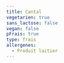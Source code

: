 ```yaml
---
title: Cantal
vegetarien: true
sans_lactose: false
vegan: false
pFrais: true
type: frais
allergenes:
  - Produit laitier
---
```


